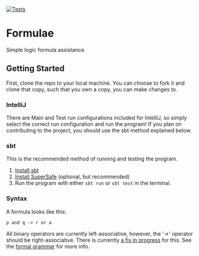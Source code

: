 [![Tests](https://github.com/jaschdoc/logic-formulas/actions/workflows/scala.yml/badge.svg?branch=main)](https://github.com/jaschdoc/logic-formulas/actions/workflows/scala.yml)
# Formulae
Simple logic formula assistance.

## Getting Started
First, clone the repo to your local machine. You can choose to fork it and clone that copy, such that you own a copy, you can make changes to. 

### IntelliJ
There are Main and Test run configurations included for IntelliJ, so simply select the correct run configuration and run the program!
If you plan on contributing to the project, you should use the sbt method explained below.

### sbt
This is the recommended method of running and testing the program.
1. [Install sbt](https://www.scala-sbt.org/1.x/docs/Setup.html)
2. [Install SuperSafe](https://www.scalatest.org/supersafe#installation) (optional, but recommended)
3. Run the program with either `sbt run` or `sbt test` in the terminal.

### Syntax
A formula looks like this:
```
p and q -> r or a
```
All binary operators are currently left-associative, however, the '->' operator should be right-associative. There is currently [a fix in progress](https://github.com/jaschdoc/logic-formulas/issues/1) for this.
See the [formal grammar](https://github.com/jaschdoc/logic-formulas/blob/dbd1b6a5d48223b1e6e52fe4f1e342a5c52e90c6/src/main/scala/Ast.scala#L24) for more info.
